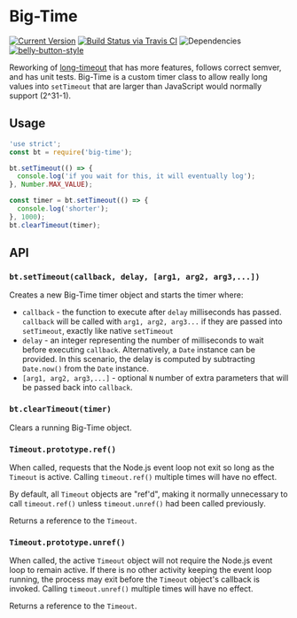 # Big-Time

[![Current Version](https://img.shields.io/npm/v/big-time.svg)](https://www.npmjs.org/package/big-time)
[![Build Status via Travis CI](https://travis-ci.org/continuationlabs/big-time.svg?branch=master)](https://travis-ci.org/continuationlabs/big-time)
![Dependencies](http://img.shields.io/david/continuationlabs/big-time.svg)
[![belly-button-style](https://img.shields.io/badge/eslint-bellybutton-4B32C3.svg)](https://github.com/continuationlabs/belly-button)


Reworking of [long-timeout](https://github.com/tellnes/long-timeout) that has more features, follows correct semver, and has unit tests. Big-Time is a custom timer class to allow really long values into `setTimeout` that are larger than JavaScript would normally support (2^31-1).

## Usage

```js
'use strict';
const bt = require('big-time');

bt.setTimeout(() => {
  console.log('if you wait for this, it will eventually log');
}, Number.MAX_VALUE);

const timer = bt.setTimeout(() => {
  console.log('shorter');
}, 1000);
bt.clearTimeout(timer);
```

## API

### `bt.setTimeout(callback, delay, [arg1, arg2, arg3,...])`

Creates a new Big-Time timer object and starts the timer where:

- `callback` - the function to execute after `delay` milliseconds has passed. `callback` will be called with `arg1, arg2, arg3...` if they are passed into `setTimeout`, exactly like native `setTimeout`
- `delay` - an integer representing the number of milliseconds to wait before executing `callback`. Alternatively, a `Date` instance can be provided. In this scenario, the delay is computed by subtracting `Date.now()` from the `Date` instance.
- `[arg1, arg2, arg3,...]` - optional `N` number of extra parameters that will be passed back into `callback`.

### `bt.clearTimeout(timer)`

Clears a running Big-Time object.

### `Timeout.prototype.ref()`

When called, requests that the Node.js event loop not exit so long as the
`Timeout` is active. Calling `timeout.ref()` multiple times will have no effect.

By default, all `Timeout` objects are "ref'd", making it normally unnecessary to
call `timeout.ref()` unless `timeout.unref()` had been called previously.

Returns a reference to the `Timeout`.

### `Timeout.prototype.unref()`

When called, the active `Timeout` object will not require the Node.js event loop
to remain active. If there is no other activity keeping the event loop running,
the process may exit before the `Timeout` object's callback is invoked. Calling
`timeout.unref()` multiple times will have no effect.

Returns a reference to the `Timeout`.
